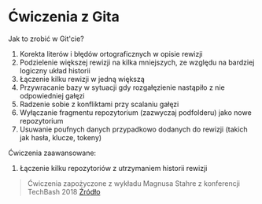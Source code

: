 # Ćwiczenia z Gita

Jak to zrobić w Git'cie?

1. Korekta literów i błędów ortograficznych w opisie rewizji
2. Podzielenie większej rewizji na kilka mniejszych, ze względu na bardziej logiczny układ historii
3. Łączenie kilku rewizji w jedną większą
4. Przywracanie bazy w sytuacji gdy rozgałęzienie nastąpiło z nie odpowiedniej gałęzi 
5. Radzenie sobie z konfliktami przy scalaniu gałęzi
6. Wyłączanie fragmentu repozytorium (zazwyczaj podfolderu) jako nowe repozytorium
7. Usuwanie poufnych danych przypadkowo dodanych do rewizji (takich jak hasła, klucze, tokeny)

Ćwiczenia zaawansowane:

1. Łączenie kilku repozytoriów z utrzymaniem historii rewizji

> Ćwiczenia zapożyczone z wykładu Magnusa Stahre z konferencji TechBash 2018
> [Źródło](https://www.techbash.com/sessions/git-gone-wild-how-to-recover-from-common-git-mistakes)
